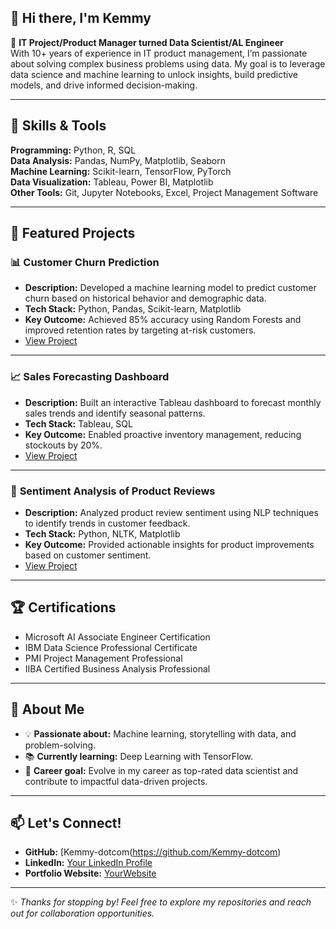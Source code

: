 
## 👋 Hi there, I'm Kemmy  

🌟 **IT Project/Product Manager turned Data Scientist/AL Engineer**  
With 10+ years of experience in IT product management, I’m passionate about solving complex business problems using data. My goal is to leverage data science and machine learning to unlock insights, build predictive models, and drive informed decision-making.

---

## 🔧 Skills & Tools  
**Programming:** Python, R, SQL  
**Data Analysis:** Pandas, NumPy, Matplotlib, Seaborn  
**Machine Learning:** Scikit-learn, TensorFlow, PyTorch  
**Data Visualization:** Tableau, Power BI, Matplotlib  
**Other Tools:** Git, Jupyter Notebooks, Excel, Project Management Software  

---

## 📂 Featured Projects  

### 📊 **Customer Churn Prediction**  
- **Description:** Developed a machine learning model to predict customer churn based on historical behavior and demographic data.  
- **Tech Stack:** Python, Pandas, Scikit-learn, Matplotlib  
- **Key Outcome:** Achieved 85% accuracy using Random Forests and improved retention rates by targeting at-risk customers.  
- [View Project](https://github.com/Kemmy-dotcom/Customer-Churn-Prediction)  

---

### 📈 **Sales Forecasting Dashboard**  
- **Description:** Built an interactive Tableau dashboard to forecast monthly sales trends and identify seasonal patterns.  
- **Tech Stack:** Tableau, SQL  
- **Key Outcome:** Enabled proactive inventory management, reducing stockouts by 20%.  
- [View Project](https://github.com/Kemmy-dotcom/Sales-Forecasting-Dashboard)  

---

### 🤖 **Sentiment Analysis of Product Reviews**  
- **Description:** Analyzed product review sentiment using NLP techniques to identify trends in customer feedback.  
- **Tech Stack:** Python, NLTK, Matplotlib  
- **Key Outcome:** Provided actionable insights for product improvements based on customer sentiment.  
- [View Project](https://github.com/Kemmy-dotcom/Sentiment-Analysis-Reviews)  

---

## 🏆 Certifications  
- Microsoft AI Associate Engineer Certification  
- IBM Data Science Professional Certificate  
- PMI Project Management Professional
- IIBA Certified Business Analysis Professional 

---

## 🌟 About Me  
- 💡 **Passionate about:** Machine learning, storytelling with data, and problem-solving.  
- 📚 **Currently learning:** Deep Learning with TensorFlow.  
- 🌱 **Career goal:** Evolve in my career as top-rated data scientist and contribute to impactful data-driven projects.  

---

## 📫 Let's Connect!  
- **GitHub:** [Kemmy-dotcom(https://github.com/Kemmy-dotcom)  
- **LinkedIn:** [Your LinkedIn Profile](https://linkedin.com/in/YourLinkedIn)  
- **Portfolio Website:** [YourWebsite](https://yourwebsite.com)  

---

✨ *Thanks for stopping by! Feel free to explore my repositories and reach out for collaboration opportunities.*  

<!--
**Kemmy-dotcom/Kemmy-dotcom** is a ✨ _special_ ✨ repository because its `README.md` (this file) appears on your GitHub profile.

Here are some ideas to get you started:

- 🔭 I’m currently working on ...
- 🌱 I’m currently learning ...
- 👯 I’m looking to collaborate on ...
- 🤔 I’m looking for help with ...
- 💬 Ask me about ...
- 📫 How to reach me: ...
- 😄 Pronouns: ...
- ⚡ Fun fact: ...
-->
